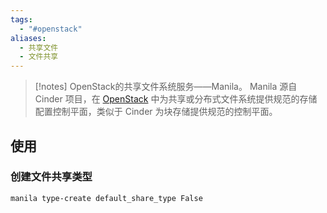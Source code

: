 ```yaml
---
tags:
  - "#openstack"
aliases:
  - 共享文件
  - 文件共享
---
```

> [!notes]
> OpenStack的共享文件系统服务——Manila。 Manila 源自 Cinder 项目，在 [OpenStack](https://wiki.openstack.org/wiki/OpenStack "开放堆栈") 中为共享或分布式文件系统提供规范的存储配置控制平面，类似于 Cinder 为块存储提供规范的控制平面。

## 使用

### 创建文件共享类型

```bash
manila type-create default_share_type False
```